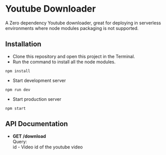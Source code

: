 # Youtube Downloader

A Zero dependency Youtube downloader, great for deploying in serverless environments where node modules packaging is not supported.

## Installation

- Clone this repository and open this project in the Terminal.
- Run the command to install all the node modules.
```
npm install
```
- Start development server
```
npm run dev
```
- Start production server
```
npm start
```
## API Documentation

- **GET /download**  
Query:  
id - Video id of the youtube video
